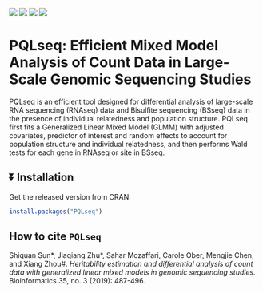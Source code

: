 
[![](https://www.r-pkg.org/badges/version/PQLseq?color=green)](https://cran.r-project.org/package=PQLseq)
[![](http://cranlogs.r-pkg.org/badges/grand-total/PQLseq?color=green)](https://cran.r-project.org/package=PQLseq)
[![](http://cranlogs.r-pkg.org/badges/last-month/PQLseq?color=green)](https://cran.r-project.org/package=PQLseq)
[![](http://cranlogs.r-pkg.org/badges/last-week/PQLseq?color=green)](https://cran.r-project.org/package=PQLseq)


# PQLseq: Efficient Mixed Model Analysis of Count Data in Large-Scale Genomic Sequencing Studies

PQLseq is an efficient tool designed for differential analysis of large-scale RNA sequencing (RNAseq) data and Bisulfite sequencing (BSseq) data in the presence of individual relatedness and population structure. PQLseq first fits a Generalized Linear Mixed Model (GLMM) with adjusted covariates, predictor of interest and random effects to account for population structure and individual relatedness, and then performs Wald tests for each gene in RNAseq or site in BSseq.

:arrow_double_down: Installation
-------------------

Get the released version from CRAN:

``` r
install.packages("PQLseq")
```

How to cite `PQLseq`
-------------------
Shiquan Sun*, Jiaqiang Zhu*, Sahar Mozaffari, Carole Ober, Mengjie Chen, and Xiang Zhou#. *Heritability estimation and differential analysis of count data with generalized linear mixed models in genomic sequencing studies.* Bioinformatics 35, no. 3 (2019): 487-496.
